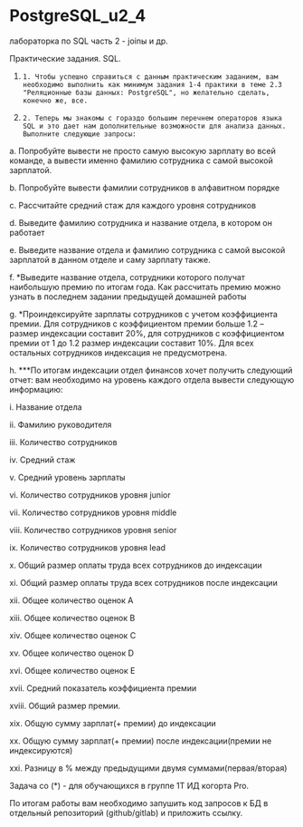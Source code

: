 # PostgreSQL_u2_4
лабораторка по SQL часть 2 - joinы и др.


Практические задания. SQL.

1.     1. Чтобы успешно справиться с данным практическим заданием, вам необходимо выполнить как минимум задания 1-4 практики в теме 2.3 "Реляционные базы данных: PostgreSQL", но желательно сделать, конечно же, все.

2.     2. Теперь мы знакомы с гораздо большим перечнем операторов языка SQL и это дает нам дополнительные возможности для анализа данных. Выполните следующие запросы:

a.     Попробуйте вывести не просто самую высокую зарплату во всей команде, а вывести именно фамилию сотрудника с самой высокой зарплатой.

b.     Попробуйте вывести фамилии сотрудников в алфавитном порядке

c.     Рассчитайте средний стаж для каждого уровня сотрудников

d.     Выведите фамилию сотрудника и название отдела, в котором он работает

e.     Выведите название отдела и фамилию сотрудника с самой высокой зарплатой в данном отделе и саму зарплату также.

f.      *Выведите название отдела, сотрудники которого получат наибольшую премию по итогам года. Как рассчитать премию можно узнать в последнем задании предыдущей домашней работы

g.    *Проиндексируйте зарплаты сотрудников с учетом коэффициента премии. Для сотрудников с коэффициентом премии больше 1.2 – размер индексации составит 20%, для сотрудников с коэффициентом премии от 1 до 1.2 размер индексации составит 10%. Для всех остальных сотрудников индексация не предусмотрена.

h.    ***По итогам индексации отдел финансов хочет получить следующий отчет: вам необходимо на уровень каждого отдела вывести следующую информацию:

i.     Название отдела

ii.     Фамилию руководителя

iii.     Количество сотрудников

iv.     Средний стаж

v.     Средний уровень зарплаты

vi.     Количество сотрудников уровня junior

vii.     Количество сотрудников уровня middle

viii.     Количество сотрудников уровня senior

ix.     Количество сотрудников уровня lead

x.     Общий размер оплаты труда всех сотрудников до индексации

xi.     Общий размер оплаты труда всех сотрудников после индексации

xii.     Общее количество оценок А

xiii.     Общее количество оценок B

xiv.     Общее количество оценок C

xv.     Общее количество оценок D

xvi.     Общее количество оценок Е

xvii.     Средний показатель коэффициента премии

xviii.     Общий размер премии.

xix.     Общую сумму зарплат(+ премии) до индексации

xx.     Общую сумму зарплат(+ премии) после индексации(премии не индексируются)

xxi.     Разницу в % между предыдущими двумя суммами(первая/вторая)

Задача со (*) - для обучающихся в группе 1Т ИД когорта Pro.

По итогам работы вам необходимо запушить код запросов к БД в отдельный репозиторий (github/gitlab) и приложить ссылку.
